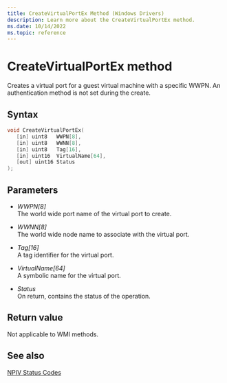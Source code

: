```yaml
---
title: CreateVirtualPortEx Method (Windows Drivers)
description: Learn more about the CreateVirtualPortEx method.
ms.date: 10/14/2022
ms.topic: reference
---
```


# CreateVirtualPortEx method

Creates a virtual port for a guest virtual machine with a specific WWPN. An authentication method is not set during the create.

## Syntax

``` c++
void CreateVirtualPortEx(
   [in] uint8   WWPN[8],
   [in] uint8   WWNN[8],
   [in] uint8   Tag[16],
   [in] uint16  VirtualName[64],
   [out] uint16 Status
);
```

## Parameters

- *WWPN\[8\]*  
    The world wide port name of the virtual port to create.

- *WWNN\[8\]*  
    The world wide node name to associate with the virtual port.

- *Tag\[16\]*  
    A tag identifier for the virtual port.

- *VirtualName\[64\]*  
    A symbolic name for the virtual port.

- *Status*  
    On return, contains the status of the operation.

## Return value

Not applicable to WMI methods.

## See also

[NPIV Status Codes](npiv-status-codes.md)
